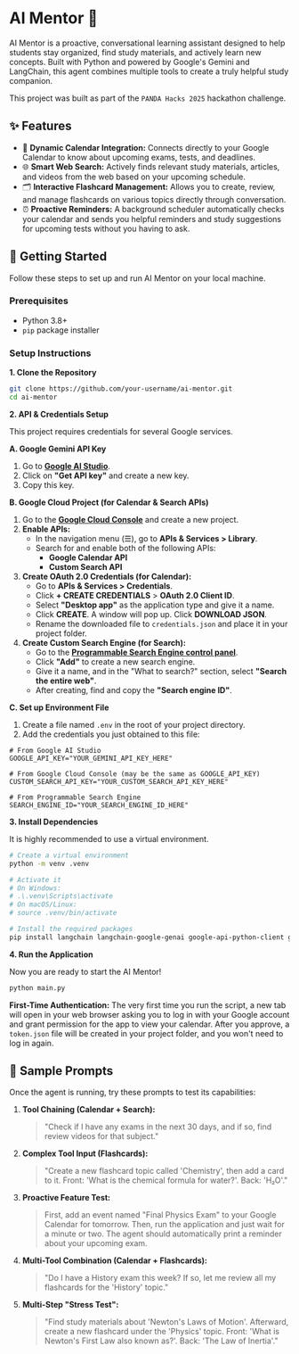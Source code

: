 # AI Mentor 🧠

AI Mentor is a proactive, conversational learning assistant designed to help students stay organized, find study materials, and actively learn new concepts. Built with Python and powered by Google's Gemini and LangChain, this agent combines multiple tools to create a truly helpful study companion.

This project was built as part of the `PANDA Hacks 2025` hackathon challenge.

## ✨ Features

  * 📅 **Dynamic Calendar Integration:** Connects directly to your Google Calendar to know about upcoming exams, tests, and deadlines.
  * 🌐 **Smart Web Search:** Actively finds relevant study materials, articles, and videos from the web based on your upcoming schedule.
  * 🗂️ **Interactive Flashcard Management:** Allows you to create, review, and manage flashcards on various topics directly through conversation.
  * ⏰ **Proactive Reminders:** A background scheduler automatically checks your calendar and sends you helpful reminders and study suggestions for upcoming tests without you having to ask.

## 🚀 Getting Started

Follow these steps to set up and run AI Mentor on your local machine.

### Prerequisites

  * Python 3.8+
  * `pip` package installer

### Setup Instructions

**1. Clone the Repository**

```bash
git clone https://github.com/your-username/ai-mentor.git
cd ai-mentor
```

**2. API & Credentials Setup**

This project requires credentials for several Google services.

**A. Google Gemini API Key**

1.  Go to **[Google AI Studio](https://aistudio.google.com/)**.
2.  Click on **"Get API key"** and create a new key.
3.  Copy this key.

**B. Google Cloud Project (for Calendar & Search APIs)**

1.  Go to the **[Google Cloud Console](https://console.cloud.google.com/)** and create a new project.
2.  **Enable APIs:**
      * In the navigation menu (☰), go to **APIs & Services \> Library**.
      * Search for and enable both of the following APIs:
          * **Google Calendar API**
          * **Custom Search API**
3.  **Create OAuth 2.0 Credentials (for Calendar):**
      * Go to **APIs & Services \> Credentials**.
      * Click **+ CREATE CREDENTIALS** \> **OAuth 2.0 Client ID**.
      * Select **"Desktop app"** as the application type and give it a name.
      * Click **CREATE**. A window will pop up. Click **DOWNLOAD JSON**.
      * Rename the downloaded file to `credentials.json` and place it in your project folder.
4.  **Create Custom Search Engine (for Search):**
      * Go to the **[Programmable Search Engine control panel](https://programmablesearchengine.google.com/controlpanel/all)**.
      * Click **"Add"** to create a new search engine.
      * Give it a name, and in the "What to search?" section, select **"Search the entire web"**.
      * After creating, find and copy the **"Search engine ID"**.

**C. Set up Environment File**

1.  Create a file named `.env` in the root of your project directory.
2.  Add the credentials you just obtained to this file:

<!-- end list -->

```.env
# From Google AI Studio
GOOGLE_API_KEY="YOUR_GEMINI_API_KEY_HERE"

# From Google Cloud Console (may be the same as GOOGLE_API_KEY)
CUSTOM_SEARCH_API_KEY="YOUR_CUSTOM_SEARCH_API_KEY_HERE"

# From Programmable Search Engine
SEARCH_ENGINE_ID="YOUR_SEARCH_ENGINE_ID_HERE"
```

**3. Install Dependencies**

It is highly recommended to use a virtual environment.

```bash
# Create a virtual environment
python -m venv .venv

# Activate it
# On Windows:
# .\.venv\Scripts\activate
# On macOS/Linux:
# source .venv/bin/activate

# Install the required packages
pip install langchain langchain-google-genai google-api-python-client google-auth-httplib2 google-auth-oauthlib python-dotenv apscheduler
```

**4. Run the Application**

Now you are ready to start the AI Mentor\!

```bash
python main.py
```

**First-Time Authentication:**
The very first time you run the script, a new tab will open in your web browser asking you to log in with your Google account and grant permission for the app to view your calendar. After you approve, a `token.json` file will be created in your project folder, and you won't need to log in again.

## 🧪 Sample Prompts

Once the agent is running, try these prompts to test its capabilities:

1.  **Tool Chaining (Calendar + Search):**

    > "Check if I have any exams in the next 30 days, and if so, find review videos for that subject."

2.  **Complex Tool Input (Flashcards):**

    > "Create a new flashcard topic called 'Chemistry', then add a card to it. Front: 'What is the chemical formula for water?'. Back: 'H₂O'."

3.  **Proactive Feature Test:**

    > First, add an event named "Final Physics Exam" to your Google Calendar for tomorrow. Then, run the application and just wait for a minute or two. The agent should automatically print a reminder about your upcoming exam.

4.  **Multi-Tool Combination (Calendar + Flashcards):**

    > "Do I have a History exam this week? If so, let me review all my flashcards for the 'History' topic."

5.  **Multi-Step "Stress Test":**

    > "Find study materials about 'Newton's Laws of Motion'. Afterward, create a new flashcard under the 'Physics' topic. Front: 'What is Newton's First Law also known as?'. Back: 'The Law of Inertia'."
